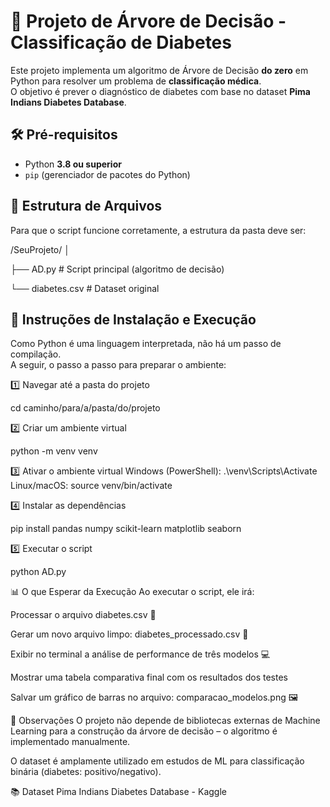 # 🌳 Projeto de Árvore de Decisão - Classificação de Diabetes

Este projeto implementa um algoritmo de Árvore de Decisão **do zero** em Python para resolver um problema de **classificação médica**.  
O objetivo é prever o diagnóstico de diabetes com base no dataset **Pima Indians Diabetes Database**.

## 🛠️ Pré-requisitos

- Python **3.8 ou superior**
- `pip` (gerenciador de pacotes do Python)

## 📁 Estrutura de Arquivos

Para que o script funcione corretamente, a estrutura da pasta deve ser:

/SeuProjeto/
│

├── AD.py # Script principal (algoritmo de decisão)

└── diabetes.csv # Dataset original

## 🚀 Instruções de Instalação e Execução

Como Python é uma linguagem interpretada, não há um passo de compilação.  
A seguir, o passo a passo para preparar o ambiente:

1️⃣ Navegar até a pasta do projeto

cd caminho/para/a/pasta/do/projeto

2️⃣ Criar um ambiente virtual 

python -m venv venv

3️⃣ Ativar o ambiente virtual
Windows (PowerShell): .\venv\Scripts\Activate
Linux/macOS: source venv/bin/activate

4️⃣ Instalar as dependências

pip install pandas numpy scikit-learn matplotlib seaborn

5️⃣ Executar o script

python AD.py

📊 O que Esperar da Execução
Ao executar o script, ele irá:

Processar o arquivo diabetes.csv 🔄

Gerar um novo arquivo limpo: diabetes_processado.csv 💾

Exibir no terminal a análise de performance de três modelos 💻

Mostrar uma tabela comparativa final com os resultados dos testes

Salvar um gráfico de barras no arquivo: comparacao_modelos.png 🖼️

📌 Observações
O projeto não depende de bibliotecas externas de Machine Learning para a construção da árvore de decisão – o algoritmo é implementado manualmente.

O dataset é amplamente utilizado em estudos de ML para classificação binária (diabetes: positivo/negativo).

📚 Dataset
Pima Indians Diabetes Database - Kaggle




